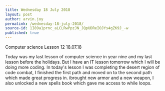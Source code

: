 ```yaml
---
title: Wednesday 18 July 2018
layout: post
author: arvin.joy
permalink: /wednesday-18-july-2018/
source-id: 1I89a1prnc_aLCLRwPpzJN_JQpUDReIOJYs4gZK9J_-w
published: true
---
```

Computer science Lesson 12                                          18.07.18

Today was my last lesson of computer science in year nine and my last lesson before the holidays. But I have an IT lesson tomorrow which I will be doing more coding. In today's lesson I was completing the desert region of code combat, I finished the first path and moved on to the second path which made great progress in. ibrought new armor and a new weapon, I also unlocked a new spells book which gave me access to while loops.

